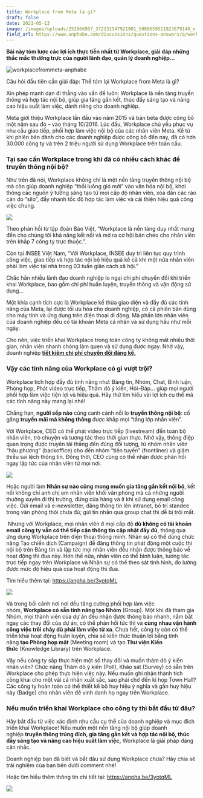 ```yaml
---
title: Workplace from Meta là gì?
draft: false
date: 2021-05-13
image: /images/uploads/252966967_372231547921901_5989659521823879140_n.png
field_url: https://www.anphabe.com/discussions/questions-answers/q/workplace-facebook-la-gi/33819/answer
---
```

**Bài này tóm lược các lợi ích thực tiễn nhất từ Workplace, giải đáp những thắc mắc thường trực của người lãnh đạo, quản lý doanh nghiệp…**

![workplacefrommeta-anphabe](/images/uploads/workplace.jpg)

Câu hỏi đầu tiên cần giải đáp: Thế tóm lại Workplace from Meta là gì? 

Xin phép mạnh dạn đi thẳng vào vấn đề luôn: Workplace là nền tảng truyền thông và hợp tác nội bộ, giúp gia tăng gắn kết, thúc đẩy sáng tạo và nâng cao hiệu suất làm việc, dành riêng cho doanh nghiệp.

Meta giới thiệu Workplace lần đầu vào năm 2015 và bản beta được công bố một năm sau đó – vào tháng 10/2016. Lúc đầu, Workplace chủ yếu phục vụ nhu cầu giao tiếp, phối hợp làm việc nội bộ của các nhân viên Meta. Kể từ khi phiên bản dành cho các doanh nghiệp được công bố đến nay, đã có hơn 30.000 công ty và trên 2 triệu người sử dụng Workplace trên toàn cầu.

### **Tại sao cần Workplace trong khi đã có nhiều cách khác để truyền thông nội bộ?**

Như trên đã nói, Workplace không chỉ là một nền tảng truyền thông nội bộ mà còn giúp doanh nghiệp “thổi luồng gió mới” vào văn hóa nội bộ, khơi thông các nguồn ý tưởng sáng tạo từ mọi cấp độ nhân viên, xóa dần các rào cản do “silo”, đẩy nhanh tốc độ hợp tác làm việc và cải thiện hiệu quả công việc chung.

![](/images/uploads/2.png)

Theo phản hồi từ tập đoàn Bảo Việt, “Workplace là nền tảng duy nhất mang đến cho chúng tôi khả năng kết nối và mở ra cơ hội bán chéo cho nhân viên trên khắp 7 công ty trực thuộc.”.

Còn tại INSEE Việt Nam, “Với Workplace, INSEE duy trì liên tục quy trình công việc, giao tiếp và hợp tác nội bộ hiệu quả kể cả khi một nửa nhân viên phải làm việc tại nhà trong 03 tuần giãn cách xã hội.”

Chắc hẳn nhiều lãnh đạo doanh nghiệp lo ngại chi phí chuyển đổi khi triển khai Workplace, bao gồm chi phí huấn luyện, truyền thông và vận động sử dụng… 

Một khía cạnh tích cực là Workplace kế thừa giao diện và đầy đủ các tính năng của Meta, lại được tối ưu hóa cho doanh nghiệp, có cả phiên bản dùng cho máy tính và ứng dụng trên điện thoại di động. Mà phần lớn nhân viên của doanh nghiệp đều có tài khoản Meta cá nhân và sử dụng hầu như mỗi ngày. 

Cho nên, việc triển khai Workplace trong toàn công ty không mất nhiều thời gian, nhân viên nhanh chóng làm quen và sử dụng được ngay. Nhờ vậy, doanh nghiệp **[tiết kiệm chi phí chuyển đổi đáng kể.](https://anpha.be/3yotqML)**

### **Vậy các tính năng của Workplace có gì vượt trội?**

Workplace tích hợp đầy đủ tính năng như: Bảng tin, Nhóm, Chat, Bình luận, Phòng họp, Phát video trực tiếp, Thăm dò ý kiến, Hỏi-Đáp... giúp mọi người phối hợp làm việc tiện lợi và hiệu quả. Hãy thử tìm hiểu vài lợi ích cụ thể mà các tính năng này mang lại nhé!

Chẳng hạn, **người sếp nào** cũng canh cánh nỗi lo **truyền thông nội bộ**: cố gắng **truyền mãi mà không thông** được khắp mọi “tầng lớp nhân viên”. 

Với Workplace, CEO có thể phát video trực tiếp (livestream) đến toàn bộ nhân viên, trò chuyện và tương tác theo thời gian thực. Nhờ vậy, thông điệp quan trọng được truyền tải thẳng đến đúng đối tượng, từ nhóm nhân viên “hậu phương” (backoffice) cho đến nhóm “tiền tuyến” (frontliner) và giảm thiểu sai lệch thông tin. Đồng thời, CEO cũng có thể nhận được phản hồi ngay lập tức của nhân viên từ mọi nơi.

![](/images/uploads/3.png)

Hoặc người làm **Nhân sự nào cũng mong muốn gia tăng gắn kết nội bộ**, kết nối không chỉ anh chị em nhân viên khối văn phòng mà cả những người thường xuyên đi thị trường, đứng cửa hàng và ít khi sử dụng email công việc. Gửi email và e-newsletter, đăng thông tin lên intranet, bố trí standee trong văn phòng thôi chưa đủ; gửi tin nhắn qua group chat thì dễ bị trôi mất.

 Nhưng với Workplace, mọi nhân viên ở mọi cấp độ **dù không có tài khoản email công ty vẫn có thể tiếp cận thông tin cập nhật đầy đủ**, thông qua ứng dụng Workplace trên điện thoại thông minh. Nhân sự có thể dùng chức năng Tạo chiến dịch (Campaign) để đăng thông tin phát động một cuộc thi nội bộ trên Bảng tin và lập tức mọi nhân viên đều nhận được thông báo về hoạt động thi đua này. Hơn thế nữa, nhân viên có thể bình luận, tương tác trực tiếp ngay trên Workplace và Nhân sự có thể theo sát tình hình, đo lường được mức độ hiệu quả của hoạt động thi đua. 

Tìm hiểu thêm tại: <!--StartFragment--><https://anpha.be/3yotqML><!--EndFragment--> 

![](/images/uploads/4.png)

Và trong bối cảnh nơi nơi đều tăng cường phối hợp làm việc nhóm, **Workplace có sẵn tính năng tạo Nhóm** (Group)**.** Một khi đã tham gia Nhóm, mọi thành viên của dự án đều nhận được thông báo nhanh, nắm bắt ngay các thay đổi của dự án, có thể phản hồi tức thì và **cùng nhau vận hành công việc trôi chảy dù phải làm việc từ xa**. Chưa hết, công ty còn có thể triển khai hoạt động huấn luyện, chia sẻ kiến thức thuận lợi bằng tính năng **tạo Phòng họp mặt** (Meeting room) và tạo **Thư viện Kiến thức** (Knowledge Library) trên Workplace.  

Vậy nếu công ty sắp thực hiện một số thay đổi và muốn thăm dò ý kiến nhân viên? Chức năng Thăm dò ý kiến (Poll), Khảo sát (Survey) có sẵn trên Workplace cho phép thực hiện việc này. Nếu muốn ghi nhận thành tích công khai cho một vài cá nhân xuất sắc, sao phải chờ đến kì họp Town Hall? Các công ty hoàn toàn có thể thiết kế bộ huy hiệu ý nghĩa và gắn huy hiệu này (Badge) cho nhân viên để vinh danh họ ngay trên Workplace.

### **Nếu muốn triển khai Workplace cho công ty thì bắt đầu từ đâu?**

Hãy bắt đầu từ việc xác định nhu cầu cụ thể của doanh nghiệp và mục đích triển khai Workplace! Nếu muốn một nền tảng nội bộ giúp doanh nghiệp **truyền thông trúng đích, gia tăng gắn kết và hợp tác nội bộ, thúc đẩy sáng tạo và nâng cao hiệu suất làm việc,** Workplace là giải pháp đáng cân nhắc.

Doanh nghiệp bạn đã biết và bắt đầu sử dụng Workplace chưa? Hãy chia sẻ trải nghiệm của bạn bên dưới comment nhé! 

Hoặc tìm hiểu thêm thông tin chi tiết tại: <!--StartFragment--><https://anpha.be/3yotqML><!--EndFragment-->[](https://anpha.be/3bGji9u)

![](/images/uploads/5.jpg)